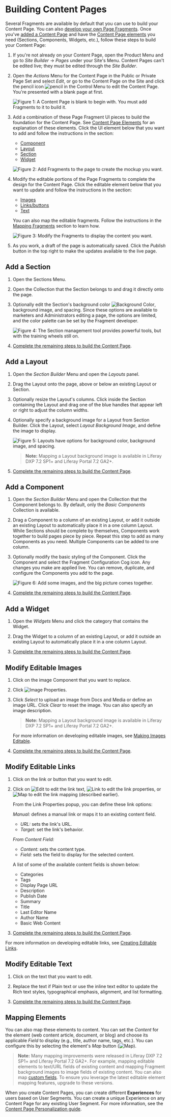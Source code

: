 # Building Content Pages

Several Fragments are available by default that you can use to build your Content Page. You can also [develop your own Page Fragments](TODO). Once you've [added a Content Page](./02-adding-a-page-to-a-site.md) and have the [Content Page elements](./03-content-page-elements.md) you need (Sections, Components, Widgets, etc.), follow these steps to build your Content Page:

1.  If you're not already on your Content Page, open the Product Menu and go to *Site Builder* &rarr; *Pages* under your Site's Menu. Content Pages can't be edited live; they must be edited through the *Site Builder*.

2.  Open the *Actions* Menu for the Content Page in the Public or Private Page Set and select *Edit*, or go to the Content Page on the Site and click the pencil icon ![pencil](../../../icon-pencil.png) in the Control Menu to edit the Content Page. You're presented with a blank page at first.

    ![Figure 1: A Content Page is blank to begin with. You must add Fragments to it to build it.](./building-content-pages/images/01.png)

3.  Add a combination of these Page Fragment UI pieces to build the foundation for the Content Page. See [Content Page Elements](./03-content-page-elements.md) for an explanation of these elements. Click the UI element below that you want to add and follow the instructions in the section:

    - [Component](#add-a-component)
    - [Layout](#add-a-layout)
    - [Section](#add-a-section)
    - [Widget](#add-a-widget)
    
    ![Figure 2: Add Fragments to the page to create the mockup you want.](./building-content-pages/images/02.png)

4.  Modify the editable portions of the Page Fragments to complete the design for the Content Page. Click the editable element below that you want to update and follow the instructions in the section:

    - [Images](#modify-editable-images)
    - [Links/buttons](#modify-editable-links)
    - [Text](#modify-editable-text)

    You can also map the editable fragments. Follow the instructions in the [Mapping Fragments](#mapping-fragments) section to learn how.

    ![Figure 3: Modify the Fragments to display the content you want.](./building-content-pages/images/03.png)

5.  As you work, a draft of the page is automatically saved. Click the *Publish* button in the top right to make the updates available to the live page.

## Add a Section

1.  Open the Sections Menu.

2.  Open the Collection that the Section belongs to and drag it directly onto the page.

3.  Optionally edit the Section's background color ![Background Color](../../../images/icon-color.png), background image, and spacing. Since these options are available to marketers and Administrators editing a page, the options are limited, and the color palette can be set by the Fragment developer.

    ![Figure 4: The Section management tool provides powerful tools, but with the training wheels still on.](./building-content-pages/images/04.png)

4.  [Complete the remaining steps to build the Content Page](#building-the-content-page).

## Add a Layout

1.  Open the *Section Builder* Menu and open the *Layouts* panel. 

2.  Drag the Layout onto the page, above or below an existing Layout or Section.
    
3.  Optionally resize the Layout's columns. Click inside the Section containing the Layout and drag one of the blue handles that appear left or right to adjust the column widths.

4.  Optionally specify a background image for a Layout from Section Builder. Click the Layout, select *Layout Background Image*, and define the image to display.

    ![Figure 5: Layouts have options for background color, background image, and spacing.](./building-content-pages/images/05.png)

    >**Note:** Mapping a Layout background image is available in Liferay DXP 7.2 SP1+ and Liferay Portal 7.2 GA2+.

5.  [Complete the remaining steps to build the Content Page](#building-the-content-page).

## Add a Component

1.  Open the *Section Builder* Menu and open the Collection that the Component belongs to. By default, only the *Basic Components* Collection is available.

2.  Drag a Component to a column of an existing Layout, or add it outside an existing Layout to automatically place it in a one column Layout. While Sections should be complete by themselves, Components work together to build pages piece by piece. Repeat this step to add as many Components as you need. Multiple Components can be added to one column.

3.  Optionally modify the basic styling of the Component. Click the Component and select the Fragment Configuration Cog icon. Any changes you make are applied live. You can remove, duplicate, and configure the Components you add to the page.

    ![Figure 6: Add some images, and the big picture comes together.](./building-content-pages/images/06.png)
    
4.  [Complete the remaining steps to build the Content Page](#building-the-content-page).

## Add a Widget

1.  Open the *Widgets* Menu and click the category that contains the Widget.

2.  Drag the Widget to a column of an existing Layout, or add it outside an existing Layout to automatically place it in a one column Layout.
    
3.  [Complete the remaining steps to build the Content Page](#building-the-content-page).

## Modify Editable Images

1.  Click on the image Component that you want to replace.

2.  Click ![Image Properties](../../../images/icon-edit.png).

3.  Click *Select* to upload an image from Docs and Media or define an image URL. Click *Clear* to reset the image. You can also specify an image description.

    >**Note:** Mapping a Layout background image is available in Liferay DXP 7.2 SP1+ and Liferay Portal 7.2 GA2+.

    For more information on developing editable images, see [Making Images Editable](TODO).

4.  [Complete the remaining steps to build the Content Page](#building-the-content-page).

## Modify Editable Links

1.  Click on the link or button that you want to edit.

2.  Click on ![Edit](../../../images/icon-edit.png) to edit the link text, ![Link](../../../images/icon-link.png) to edit the link properties, or ![Map](../../../images/icon-map.png) to edit the link mapping (described earlier).

    From the Link Properties popup, you can define these link options:

    *Manual:* defines a manual link or maps it to an existing content field.

    - *URL:* sets the link's URL.
    - *Target:* set the link's behavior.

    *From Content Field:* 

    - *Content:* sets the content type.
    - *Field:* sets the field to display for the selected content.

    A list of some of the available content fields is shown below:

    - Categories
    - Tags
    - Display Page URL
    - Description
    - Publish Date
    - Summary
    - Title
    - Last Editor Name
    - Author Name
    - Basic Web Content

3.  [Complete the remaining steps to build the Content Page](#building-the-content-page).

For more information on developing editable links, see [Creating Editable Links](TODO).

## Modify Editable Text

1.  Click on the text that you want to edit.

2.  Replace the text if Plain text or use the inline text editor to update the Rich text styles, typographical emphasis, alignment, and list formatting.

3.  [Complete the remaining steps to build the Content Page](#building-the-content-page).

## Mapping Elements

You can also map these elements to content. You can set the *Content* for the
element (web content article, document, or blog) and choose its applicable
*Field* to display (e.g., title, author name, tags, etc.). You can configure
this by selecting the element's *Map* button
(![Map](../../../images/icon-map.png)).

>**Note:** Many mapping improvements were released in Liferay DXP 7.2 SP1+ and Liferay Portal 7.2 GA2+. For example, mapping editable elements to text/URL fields of existing content and mapping Fragment background images to image fields of existing content. You can also map [custom fields](TODO). To ensure you leverage the latest editable element mapping features, upgrade to these versions.

When you create Content Pages, you can create different **Experiences** for users based on User Segments. You can create a unique Experience on any Content Page for any existing User Segment. For more information, see the [Content Page Personalization guide](../11-experience-personalization/02-content-page-personalization.md).